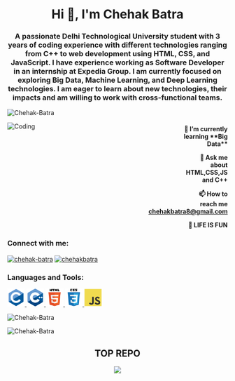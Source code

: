 <h1 align="center">Hi 👋, I'm Chehak Batra</h1>
<h3 align="center">A passionate Delhi Technological University student with 3 years of coding experience with different technologies ranging from C++ to web development using HTML, CSS, and JavaScript. I have experience working as Software Developer in an internship at Expedia Group.
I am currently focused on exploring Big Data, Machine Learning, and Deep Learning technologies. I am eager to learn about new technologies, their impacts and am willing to work with cross-functional teams.</h3>

<p align="left"> <img src="https://komarev.com/ghpvc/?username=Chehak-Batra&label=Profile%20views&color=0e75b6&style=flat" alt="Chehak-Batra" /> </p>
<img align="left" alt="Coding" width="400" height="180" src="https://cdn.dribbble.com/users/2646423/screenshots/5507196/computer.gif">
   
   <h4 align="right">
   🌱 I’m currently learning **Big Data**


   💬 Ask me about **HTML,CSS,JS and C++**


   📫 How to reach me **chehakbatra8@gmail.com**

    
   👋 LIFE IS FUN
    


<h3 align="left">Connect with me:</h3>
<p align="left">
<a href="https://www.linkedin.com/in/chehak-batra" target="blank"><img align="center" src="https://raw.githubusercontent.com/rahuldkjain/github-profile-readme-generator/master/src/images/icons/Social/linked-in-alt.svg" alt="chehak-batra" height="30" width="40" /></a>
<a href="https://instagram.com/chehakbatra" target="blank"><img align="center" src="https://raw.githubusercontent.com/rahuldkjain/github-profile-readme-generator/master/src/images/icons/Social/instagram.svg" alt="chehakbatra" height="30" width="40" /></a>


<h3 align="left">Languages and Tools:</h3>
<p align="left"> <a href="https://www.cprogramming.com/" target="_blank" rel="noreferrer"> <img src="https://raw.githubusercontent.com/devicons/devicon/master/icons/c/c-original.svg" alt="c" width="40" height="40"/> </a> <a href="https://www.w3schools.com/cpp/" target="_blank" rel="noreferrer"> <img src="https://raw.githubusercontent.com/devicons/devicon/master/icons/cplusplus/cplusplus-original.svg" alt="cplusplus" width="40" height="40"/> </a>
<a href="https://www.w3schools.com/html/" target="_blank" rel="noreferrer"> <img src="https://github.com/devicons/devicon/blob/master/icons/html5/html5-original-wordmark.svg" alt="HTML" width="40" height="40"/> </a><a href="https://www.w3schools.com/css/" target="_blank" rel="noreferrer"> <img src="https://github.com/devicons/devicon/blob/master/icons/css3/css3-original-wordmark.svg" alt="CSS" width="40" height="40"/> </a> <a href="https://www.w3schools.com/js/" target="_blank" rel="noreferrer"> <img src="https://github.com/devicons/devicon/blob/master/icons/javascript/javascript-original.svg" alt="JS" width="40" height="40"/> </a> 
</p>
<p><img src="https://github-readme-stats.vercel.app/api/top-langs?username=Chehak-Batra&show_icons=true&locale=en&layout=compact" alt="Chehak-Batra" /></p>

<p><img src="https://github-readme-streak-stats.herokuapp.com/?user=Chehak-Batra&" alt="Chehak-Batra" /></p>
<h2 align="center">TOP REPO</h2>
<p align="center">
<a href="https://github.com/Chehak-Batra/SedLyf-An-Audio-Boredom-Removal-Website">
 <img src="https://github-readme-stats.vercel.app/api/pin/?username=Chehak-Batra&repo=SedLyf-An-Audio-Boredom-Removal-Website&theme=vue-dark&hide_border=true" height="185">
</a>
</p>
